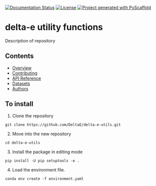 <!--  
% These are examples of badges you might want to add to your README:
% please update the URLs accordingly
%
%  .. image:: https://api.cirrus-ci.com/github/<USER>/delta-e.svg?branch=main
%      :alt: Built Status
%      :target: https://cirrus-ci.com/github/<USER>/delta-e
%  .. image:: https://readthedocs.org/projects/delta-e/badge/?version=latest
%      :alt: ReadTheDocs
%      :target: https://delta-e.readthedocs.io/en/stable/
%  .. image:: https://img.shields.io/coveralls/github/<USER>/delta-e/main.svg
%      :alt: Coveralls
%      :target: https://coveralls.io/r/<USER>/delta-e
%  .. image:: https://img.shields.io/pypi/v/delta-e.svg
%      :alt: PyPI-Server
%      :target: https://pypi.org/project/delta-e/
%  .. image:: https://img.shields.io/conda/vn/conda-forge/delta-e.svg
%      :alt: Conda-Forge
%      :target: https://anaconda.org/conda-forge/delta-e
%  .. image:: https://pepy.tech/badge/delta-e/month
%      :alt: Monthly Downloads
%      :target: https://pepy.tech/project/delta-e
%  .. image:: https://img.shields.io/twitter/url/http/shields.io.svg?style=social&label=Twitter
%      :alt: Twitter
%      :target: https://twitter.com/delta-e 
-->

[![Documentation Status](https://readthedocs.org/projects/delta-e/badge/?version=latest)](https://delta-e.readthedocs.io/en/latest/?badge=latest)
[![License](https://img.shields.io/badge/license-MIT-green)](https://github.com/DeltaE/delta-e-utils/blob/main/LICENSE.md)
[![Project generated with PyScaffold](https://img.shields.io/badge/-PyScaffold-005CA0?logo=pyscaffold)](https://pyscaffold.org/en/stable/)

# delta-e utility functions 

Description of repository 

## Contents 

- [Overview](https://delta-e.readthedocs.io/en/latest/)
- [Contributing](https://delta-e.readthedocs.io/en/latest/contributing.html)
- [API Reference](https://delta-e.readthedocs.io/en/latest/api/modules.html)
- [Datasets](https://delta-e.readthedocs.io/en/latest/)
- [Authors](https://delta-e.readthedocs.io/en/latest/authors.html)

## To install 
1. Clone the repository 

`git clone https://github.com/DeltaE/delta-e-utils.git`

2. Move into the new repository 

`cd delta-e-utils`

3. Install the package in editing mode

`pip install -U pip setuptools -e .`

4. Load the environment file.

`conda env create -f environment.yaml`
